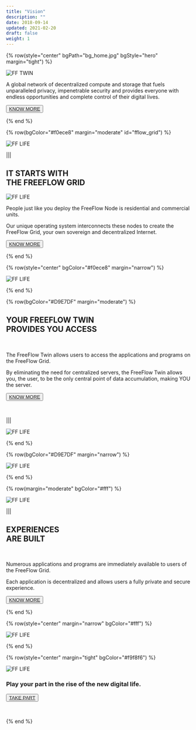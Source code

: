 ```yaml
---
title: "Vision"
description: ""
date: 2018-09-14
updated: 2021-02-20
draft: false
weight: 1
---
```


<!-- section 1 (heade FF TWIN) -->

{% row(style="center" bgPath="bg_home.jpg" bgStyle="hero" margin="tight") %}

![FF TWIN](vision_header.png#mx-auto)

A global network of decentralized compute and storage that fuels unparalleled privacy, impenetrable security and provides everyone with endless opportunities and complete control of their digital lives.

<button>[KNOW MORE](/vision/#fflow_grid)</button>

{% end %}

<!-- section 2 (FF LIFE) -->

{% row(bgColor="#f0ece8" margin="moderate" id="fflow_grid") %}

![FF LIFE](vision2.png#fill)

|||

## IT STARTS WITH <br> THE FREEFLOW GRID

![FF LIFE](vision3.png)

People just like you deploy the FreeFlow Node is residential and commercial units.  

Our unique operating system interconnects these nodes to create the FreeFlow Grid, your own sovereign and decentralized Internet. 

<button>[KNOW MORE](/node)</button>

{% end %}

{% row(style="center" bgColor="#f0ece8" margin="narrow") %}

![FF LIFE](vision5.png#fill)

{% end %}

{% row(bgColor="#D9E7DF" margin="moderate") %}

## YOUR FREEFLOW TWIN <br /> PROVIDES YOU ACCESS

<br>

The FreeFlow Twin allows users to access the applications and programs on the FreeFlow Grid.  

By eliminating the need for centralized servers, the FreeFlow Twin allows you, the user, to be the only central point of data accumulation, making YOU the server.

<button>[KNOW MORE](/twin)</button>

<br>

|||

![FF LIFE](vision6.png#fill)

{% end %}

{% row(bgColor="#D9E7DF" margin="narrow") %}

![FF LIFE](vision7.png#fill)

{% end %}

{% row(margin="moderate" bgColor="#fff") %}

![FF LIFE](vision8.png#fill)

|||

## EXPERIENCES <br> ARE BUILT

<br>

Numerous applications and programs are immediately available to users of the FreeFlow Grid.  

Each application is decentralized and allows users a fully private and secure experience.

<button>[KNOW MORE](/experiences)</button>

{% end %}

{% row(style="center" margin="narrow" bgColor="#fff") %}

![FF LIFE](vision10.png#fill)

{% end %}

{% row(style="center" margin="tight" bgColor="#f9f8f6") %}

![FF LIFE](be_with_us.png#mx-auto)

### Play your part in the rise of the new digital life. 

<button>[TAKE PART](/take-part)</button>

<br>

{% end %}